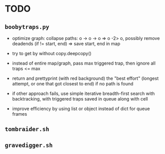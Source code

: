 # TODO

## `boobytraps.py`
* optimize graph: collapse paths: o -> o -> o => o -2> o, possibly remove deadends (if != start, end) => save start, end in map
* try to get by without copy.deepcopy()
* instead of entire map/graph, pass max triggered trap, then ignore all traps <= max
* return and prettyprint (with red background) the "best effort" (longest attempt, or one that got closest to end) if no path is found

* if other approach fails, use simple iterative breadth-first search with backtracking, with triggered traps saved in queue along with cell
* improve efficiency by using list or object instead of dict for queue frames

## `tombraider.sh`

## `gravedigger.sh`
